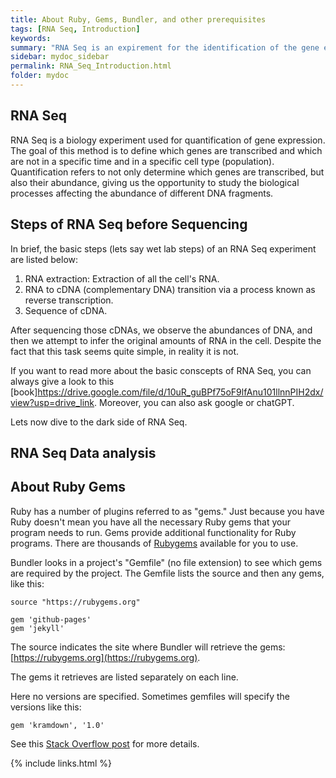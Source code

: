 ```yaml
---
title: About Ruby, Gems, Bundler, and other prerequisites
tags: [RNA Seq, Introduction]
keywords:
summary: "RNA Seq is an expirement for the identification of the gene expression profiles of cells."
sidebar: mydoc_sidebar
permalink: RNA_Seq_Introduction.html
folder: mydoc
---
```


## RNA Seq

RNA Seq is a biology experiment used for quantification of gene expression. The goal of this method is to define which genes are transcribed and which are not in
a specific time and in a specific cell type (population). Quantification refers to not only determine which genes are transcribed, but also their abundance,
giving us the opportunity to study the biological processes affecting the abundance of different DNA fragments.

## Steps of RNA Seq before Sequencing

In brief, the basic steps (lets say wet lab steps) of an RNA Seq experiment are listed below:

1. RNA extraction: Extraction of all the cell's RNA.
2. RNA to cDNA (complementary DNA) transition via a process known as reverse transcription.
3. Sequence of cDNA.

After sequencing those cDNAs, we observe the abundances of DNA, and then we attempt to infer the original amounts of RNA in the cell. Despite the fact that this
task seems quite simple, in reality it is not. 

If you want to read more about the basic conscepts of RNA Seq, you can always give a look to this [book]https://drive.google.com/file/d/10uR_guBPf75oF9lfAnu101llnnPIH2dx/view?usp=drive_link. Moreover, you can also ask google or chatGPT. 


Lets now dive to the dark side of RNA Seq.



## RNA Seq Data analysis













## About Ruby Gems

Ruby has a number of plugins referred to as "gems." Just because you have Ruby doesn't mean you have all the necessary Ruby gems that your program needs to run. Gems provide additional functionality for Ruby programs. There are thousands of [Rubygems](https://rubygems.org/) available for you to use.

Bundler looks in a project's "Gemfile" (no file extension) to see which gems are required by the project. The Gemfile lists the source and then any gems, like this:

```
source "https://rubygems.org"

gem 'github-pages'
gem 'jekyll'
```

The source indicates the site where Bundler will retrieve the gems: [https://rubygems.org](https://rubygems.org).

The gems it retrieves are listed separately on each line.

Here no versions are specified. Sometimes gemfiles will specify the versions like this:

```
gem 'kramdown', '1.0'
```


See this [Stack Overflow post](http://stackoverflow.com/questions/5170547/what-does-tilde-greater-than-mean-in-ruby-gem-dependencies) for more details.


{% include links.html %}

